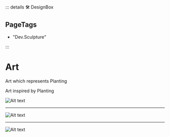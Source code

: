 ::: details 🛠 <dev>DesignBox</dev> 
<h2>PageTags</h2>

- "Dev.Sculpture"


:::
# Art

Art which represents Planting

Art inspired by Planting

![Alt text](/art/CellularDecomposition.jpg) 

---

![Alt text](/art/LegMotoOverlap.jpg) 

---

![Alt text](/art/PeelStationFloor.jpg)